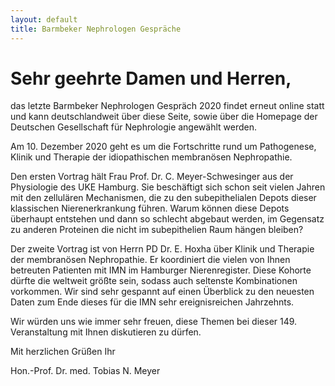 ```yaml
---
layout: default
title: Barmbeker Nephrologen Gespräche
---
```

# Sehr geehrte Damen und Herren,

das letzte Barmbeker Nephrologen Gespräch 2020 findet erneut online statt und kann deutschlandweit über diese Seite, sowie über die Homepage der Deutschen Gesellschaft für Nephrologie angewählt werden.

Am 10. Dezember 2020 geht es um die Fortschritte rund um Pathogenese, Klinik und Therapie der idiopathischen membranösen Nephropathie.


Den ersten Vortrag hält Frau Prof. Dr. C. Meyer-Schwesinger aus der Physiologie des UKE Hamburg. Sie beschäftigt sich schon seit vielen Jahren mit den zellulären Mechanismen, die zu den subepithelialen Depots dieser klassischen Nierenerkrankung führen. Warum können diese Depots überhaupt entstehen und dann so schlecht abgebaut werden, im Gegensatz zu anderen Proteinen die nicht im subepithelien Raum hängen bleiben?


Der zweite Vortrag ist von Herrn PD Dr. E. Hoxha über
Klinik und Therapie der membranösen Nephropathie. Er koordiniert die vielen von Ihnen betreuten Patienten mit IMN im Hamburger Nierenregister. Diese Kohorte dürfte die weltweit größte sein, sodass auch seltenste Kombinationen vorkommen. Wir sind sehr gespannt auf einen Überblick zu den neuesten Daten zum Ende dieses für die IMN sehr ereignisreichen Jahrzehnts.


Wir würden uns wie immer sehr freuen, diese Themen bei dieser 149. Veranstaltung mit Ihnen diskutieren zu dürfen.

Mit herzlichen Grüßen Ihr

Hon.-Prof. Dr. med. Tobias N. Meyer
